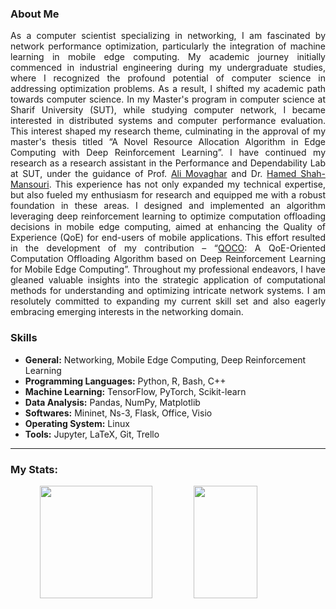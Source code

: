 
### About Me
<p align='justify'>
As a computer scientist specializing in networking, I am fascinated by network performance optimization, particularly the integration of machine learning in mobile edge computing. My academic journey initially commenced in industrial engineering during my undergraduate studies, where I recognized the profound potential of computer science in addressing optimization problems. As a result, I shifted my academic path towards computer science. In my Master's program in computer science at Sharif University (SUT), while studying computer network, I became interested in distributed systems and computer performance evaluation. This interest shaped my research theme, culminating in the approval of my master's thesis titled “A Novel Resource Allocation Algorithm in Edge Computing with Deep Reinforcement Learning”. I have continued my research as a research assistant in the Performance and Dependability Lab at SUT, under the guidance of Prof. <a href="https://scholar.google.com/citations?user=BXNelwwAAAAJ&hl=en&oi=ao">Ali Movaghar</a> and Dr. <a href="https://scholar.google.com/citations?user=dcjIFccAAAAJ&hl=en&oi=ao">Hamed Shah-Mansouri</a>. This experience has not only expanded my technical expertise, but also fueled my enthusiasm for research and equipped me with a robust foundation in these areas. I designed and implemented an algorithm leveraging deep reinforcement learning to optimize computation offloading decisions in mobile edge computing, aimed at enhancing the Quality of Experience (QoE) for end-users of mobile applications. This effort resulted in the development of my contribution – “<a href="https://github.com/ImanRHT/QOCO">QOCO</a>: A QoE-Oriented Computation Offloading Algorithm based on Deep Reinforcement Learning for Mobile Edge Computing”. Throughout my professional endeavors, I have gleaned valuable insights into the strategic application of computational methods for understanding and optimizing intricate network systems. I am resolutely committed to expanding my current skill set and also eagerly embracing emerging interests in the networking domain.
</p>

### Skills
- **General:** Networking, Mobile Edge Computing, Deep Reinforcement Learning
- **Programming Languages:** Python, R, Bash, C++
- **Machine Learning:** TensorFlow, PyTorch, Scikit-learn
- **Data Analysis:** Pandas, NumPy, Matplotlib
- **Softwares:** Mininet, Ns-3, Flask, Office, Visio
- **Operating System:** Linux
- **Tools:** Jupyter, LaTeX, Git, Trello
  
<hr/>


### My Stats:

<p align="center">
<img height="180em" src="https://github-readme-stats.vercel.app/api?username=imanrht&show_icons=true&theme=github_dark&hide_border=true&date_format=M%20j%5B%2C%20Y%5D&&count_private=true&include_all_commits=true" />
<img height="180em" src="https://github-readme-streak-stats.herokuapp.com/?user=imanrht&theme=react&background=0d1117&hide_border=true&date_format=M%20j%5B%2C%20Y%5D&count_private=true" width="45%" />
</p>

